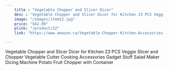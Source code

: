 ```yaml
---
    title : "Vegetable Chopper and Slicer Dicer"
    desc : "Vegetable Chopper and Slicer Dicer for Kitchen 23 PCS Veggie Slicer and Chopper Vegetable Cutter Cooking Accessories Gadget Stuff Salad Maker Dicing Machine Potato Fruit Chopper with Container"
    image: "/images/item12.jpg"
    price: "$42.99"
    plink: "/product/12" 
    link: "https://www.amazon.ca/Vegetable-Chopper-Kitchen-Accessories-Container/dp/B09BQ9CPVR/ref=sr_1_28?gclid=Cj0KCQjwr4eYBhDrARIsANPywCiZk3UKPM6p3wy3o0QGdMRNIZjc-IZhscUmgLlB6iFkoLaRyRiFW8gaArFiEALw_wcB&hvadid=596079514466&hvdev=c&hvlocphy=9001314&hvnetw=g&hvqmt=e&hvrand=14636581063635512960&hvtargid=kwd-301827503455&hydadcr=21260_13355336&keywords=cool+cooking+gadgets&qid=1661196548&sr=8-28"

---
```


Vegetable Chopper and Slicer Dicer for Kitchen 23 PCS Veggie Slicer and Chopper Vegetable Cutter Cooking Accessories Gadget Stuff Salad Maker Dicing Machine Potato Fruit Chopper with Container
